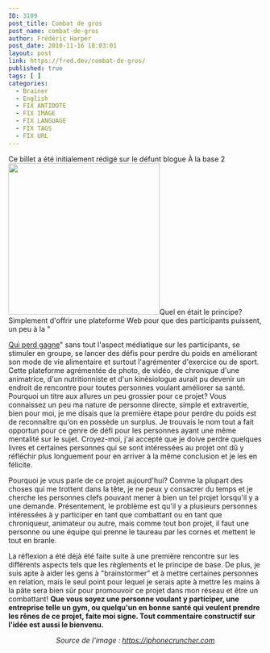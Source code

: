 ```yaml
---
ID: 3109
post_title: Combat de gros
post_name: combat-de-gros
author: Frédéric Harper
post_date: 2010-11-16 18:03:01
layout: post
link: https://fred.dev/combat-de-gros/
published: true
tags: [ ]
categories:
  - Brainer
  - English
  - FIX ANTIDOTE
  - FIX IMAGE
  - FIX LANGUAGE
  - FIX TAGS
  - FIX URL
---
```

<div id="deadblog">
  Ce billet a été initialement rédigé sur le défunt blogue À la base 2
</div><img title="sumo-wrestler-lawn-sculpture" src="http://fred.dev/wp-content/uploads/2010/11/sumo-wrestler-lawn-sculpture-300x300.jpg" alt="" width="300" height="300"/ Il y a quelques semaines sur Twitter, je lanç ais une idé e intitulé e" Combat de gros". Non, tel quel l' indique l' image de ce billet, ce n' est pas un combat de sumo ou un combat de boxe avec des personnesà fortes tailles. Comme je dois me remettre en forme, je me disais qu' il serait inté ressant de jouer un peu sur l' aspect orgueil pour aider les autres et m' aider moi-mê meà me motiverà travailler cet aspect de la vie si importante et si peu stimulé dans mon mode de vie actuel.< p/>Quel en était le principe? Simplement d'offrir une plateforme Web pour que des participants puissent, un peu à la "

[Qui perd gagne][1]" sans tout l'aspect médiatique sur les participants, se stimuler en groupe, se lancer des défis pour perdre du poids en améliorant son mode de vie alimentaire et surtout l'agrémenter d'exercice ou de sport. Cette plateforme agrémentée de photo, de vidéo, de chronique d'une animatrice, d'un nutritionniste et d'un kinésiologue aurait pu devenir un endroit de rencontre pour toutes personnes voulant améliorer sa santé.
Pourquoi un titre aux allures un peu grossier pour ce projet? Vous connaissez un peu ma nature de personne directe, simple et extravertie, bien pour moi, je me disais que la première étape pour perdre du poids est de reconnaître qu'on en possède un surplus. Je trouvais le nom tout a fait opportun pour ce genre de défi pour les personnes ayant une même mentalité sur le sujet. Croyez-moi, j'ai accepté que je doive perdre quelques livres et certaines personnes qui se sont intéressées au projet ont dû y réfléchir plus longuement pour en arriver à la même conclusion et je les en félicite.

Pourquoi je vous parle de ce projet aujourd'hui? Comme la plupart des choses qui me trottent dans la tête, je ne peux y consacrer du temps et je cherche les personnes clefs pouvant mener à bien un tel projet lorsqu'il y a une demande. Présentement, le problème est qu'il y a plusieurs personnes intéressées à y participer en tant que combattant ou en tant que chroniqueur, animateur ou autre, mais comme tout bon projet, il faut une personne ou une équipe qui prenne le taureau par les cornes et mettent le tout en branle.

La réflexion a été déjà été faite suite à une première rencontre sur les différents aspects tels que les règlements et le principe de base. De plus, je suis apte à aider les gens à "brainstormer" et à mettre certaines personnes en relation, mais le seul point pour lequel je serais apte à mettre les mains à la pâte sera bien sûr pour promouvoir ce projet dans mon réseau et être un combattant! **Que vous soyez une personne voulant y participer, une entreprise telle un gym, ou quelqu'un en bonne santé qui veulent prendre les rênes de ce projet, faite moi signe. Tout commentaire constructif sur l'idée est aussi le bienvenu.**

<p style="text-align:center">
  <em>Source de l'image :<strong> </strong><a title="Site Web de l'image" href="https://iphonecruncher.com">https://iphonecruncher.com</a></em>
</p>

 [1]: https://tva.canoe.ca/emissions/quiperdgagne/ "Site Web de Qui Perd Gagne"